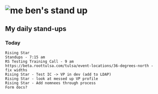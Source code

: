 # ![me](https://avatars2.githubusercontent.com/u/5232044?s=50&v=4) ben's stand up

## My daily stand-ups
 
### Today
  
    Rising Star
    Standups - 7:15 am
    RS Testing Training Call - 9 am
    https://beta.roottulsa.com/tulsa/event-locations/36-degrees-north - fix widths
    Rising Star - Test IC -> VP in dev (add to LDAP)
    Rising Star - look at messed up VP profile
    Rising Star - Add nomnees through process
    Form docs?
